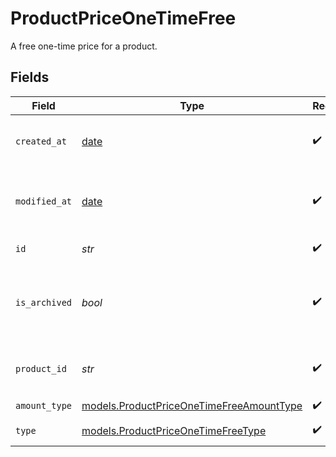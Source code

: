 # ProductPriceOneTimeFree

A free one-time price for a product.


## Fields

| Field                                                                                      | Type                                                                                       | Required                                                                                   | Description                                                                                |
| ------------------------------------------------------------------------------------------ | ------------------------------------------------------------------------------------------ | ------------------------------------------------------------------------------------------ | ------------------------------------------------------------------------------------------ |
| `created_at`                                                                               | [date](https://docs.python.org/3/library/datetime.html#date-objects)                       | :heavy_check_mark:                                                                         | Creation timestamp of the object.                                                          |
| `modified_at`                                                                              | [date](https://docs.python.org/3/library/datetime.html#date-objects)                       | :heavy_check_mark:                                                                         | Last modification timestamp of the object.                                                 |
| `id`                                                                                       | *str*                                                                                      | :heavy_check_mark:                                                                         | The ID of the price.                                                                       |
| `is_archived`                                                                              | *bool*                                                                                     | :heavy_check_mark:                                                                         | Whether the price is archived and no longer available.                                     |
| `product_id`                                                                               | *str*                                                                                      | :heavy_check_mark:                                                                         | The ID of the product owning the price.                                                    |
| `amount_type`                                                                              | [models.ProductPriceOneTimeFreeAmountType](../models/productpriceonetimefreeamounttype.md) | :heavy_check_mark:                                                                         | N/A                                                                                        |
| `type`                                                                                     | [models.ProductPriceOneTimeFreeType](../models/productpriceonetimefreetype.md)             | :heavy_check_mark:                                                                         | The type of the price.                                                                     |